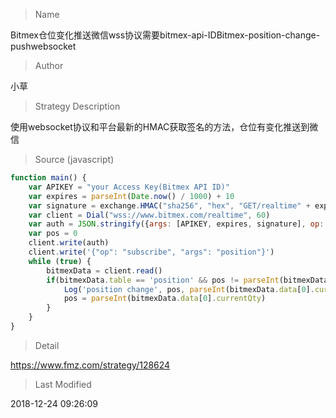 
> Name

Bitmex仓位变化推送微信wss协议需要bitmex-api-IDBitmex-position-change-pushwebsocket

> Author

小草

> Strategy Description

使用websocket协议和平台最新的HMAC获取签名的方法，仓位有变化推送到微信



> Source (javascript)

``` javascript
function main() {
    var APIKEY = "your Access Key(Bitmex API ID)"
    var expires = parseInt(Date.now() / 1000) + 10
    var signature = exchange.HMAC("sha256", "hex", "GET/realtime" + expires, "{{secretkey}}")//secretkey在执行时自动替换，不用填写
    var client = Dial("wss://www.bitmex.com/realtime", 60)
    var auth = JSON.stringify({args: [APIKEY, expires, signature], op: "authKeyExpires"})
    var pos = 0
    client.write(auth)
    client.write('{"op": "subscribe", "args": "position"}')
    while (true) {
        bitmexData = client.read()
        if(bitmexData.table == 'position' && pos != parseInt(bitmexData.data[0].currentQty)){
            Log('position change', pos, parseInt(bitmexData.data[0].currentQty), '@')
            pos = parseInt(bitmexData.data[0].currentQty)
        }
    }
}
```

> Detail

https://www.fmz.com/strategy/128624

> Last Modified

2018-12-24 09:26:09
